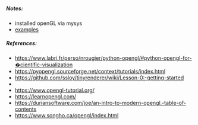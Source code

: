 

##### Notes:

- installed openGL via mysys
- [examples](https://cs.lmu.edu/~ray/notes/openglexamples/)


##### References:
- https://www.labri.fr/perso/nrougier/python-opengl/#python-opengl-for-�cientific-visualization
- https://pyopengl.sourceforge.net/context/tutorials/index.html
- https://github.com/ssloy/tinyrenderer/wiki/Lesson-0:-getting-started
- 
- https://www.opengl-tutorial.org/
- https://learnopengl.com/
- https://duriansoftware.com/joe/an-intro-to-modern-opengl.-table-of-contents
- https://www.songho.ca/opengl/index.html